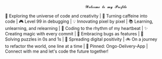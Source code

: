                                          𝓦𝓮𝓵𝓬𝓸𝓶𝓮 𝓽𝓸 𝓶𝔂 𝓟𝓻𝓸𝓯𝓲𝓵𝓮 

🚀 Exploring the universe of code and creativity |
🌌 Turning caffeine into code |
🎮 Level 99 in debugging | 
💡 Innovating pixel by pixel | 
📚 Learning, unlearning, and relearning |
🎵 Coding to the rhythm of my heartbeat | 
✨ Creating magic with every commit |
🌟 Embracing bugs as features |
🧩 Solving puzzles in 0s and 1s |
🌈 Spreading digital positivity |
🚲 On a journey to refactor the world, one line at a time |
📌 Pinned: Ongo-Delivery-App |
Connect with me and let's code the future together!
